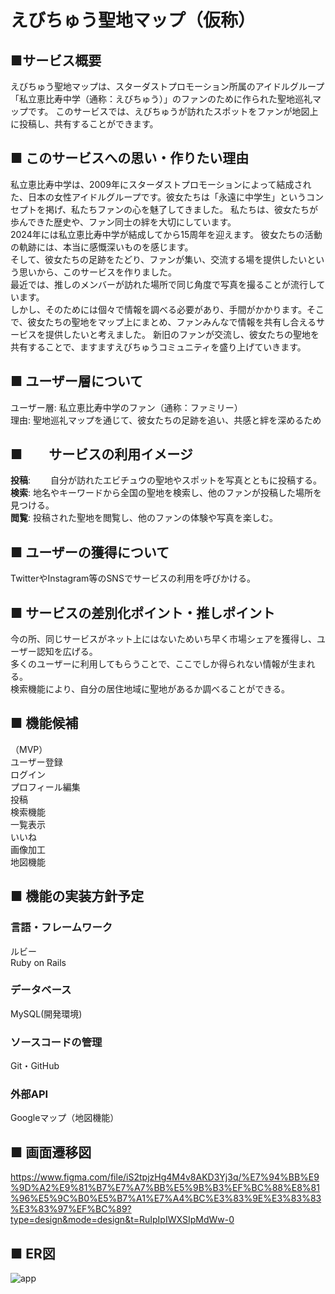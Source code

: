# えびちゅう聖地マップ（仮称）
## ■サービス概要
えびちゅう聖地マップは、スターダストプロモーション所属のアイドルグループ「私立恵比寿中学（通称：えびちゅう）」のファンのために作られた聖地巡礼マップです。
このサービスでは、えびちゅうが訪れたスポットをファンが地図上に投稿し、共有することができます。  

## ■ このサービスへの思い・作りたい理由
私立恵比寿中学は、2009年にスターダストプロモーションによって結成された、日本の女性アイドルグループです。彼女たちは「永遠に中学生」というコンセプトを掲げ、私たちファンの心を魅了してきました。
私たちは、彼女たちが歩んできた歴史や、ファン同士の絆を大切にしています。  
2024年には私立恵比寿中学が結成してから15周年を迎えます。
彼女たちの活動の軌跡には、本当に感慨深いものを感じます。  
そして、彼女たちの足跡をたどり、ファンが集い、交流する場を提供したいという思いから、このサービスを作りました。  
最近では、推しのメンバーが訪れた場所で同じ角度で写真を撮ることが流行しています。  
しかし、そのためには個々で情報を調べる必要があり、手間がかかります。そこで、彼女たちの聖地をマップ上にまとめ、ファンみんなで情報を共有し合えるサービスを提供したいと考えました。
新旧のファンが交流し、彼女たちの聖地を共有することで、ますますえびちゅうコミュニティを盛り上げていきます。  

## ■ ユーザー層について
ユーザー層: 私立恵比寿中学のファン（通称：ファミリー）  
理由: 聖地巡礼マップを通じて、彼女たちの足跡を追い、共感と絆を深めるため  

## ■　　サービスの利用イメージ
**投稿**:　　
     自分が訪れたエビチュウの聖地やスポットを写真とともに投稿する。  
**検索**:
     地名やキーワードから全国の聖地を検索し、他のファンが投稿した場所を見つける。  
**閲覧**:
     投稿された聖地を閲覧し、他のファンの体験や写真を楽しむ。  

## ■ ユーザーの獲得について
TwitterやInstagram等のSNSでサービスの利用を呼びかける。

## ■ サービスの差別化ポイント・推しポイント
今の所、同じサービスがネット上にはないためいち早く市場シェアを獲得し、ユーザー認知を広げる。  
多くのユーザーに利用してもらうことで、ここでしか得られない情報が生まれる。  
検索機能により、自分の居住地域に聖地があるか調べることができる。  

## ■ 機能候補
（MVP）  
ユーザー登録  
ログイン  
プロフィール編集  
投稿  
検索機能  
一覧表示  
いいね  
画像加工  
地図機能  

## ■ 機能の実装方針予定
### 言語・フレームワーク
ルビー  
Ruby on Rails  
### データベース
MySQL(開発環境)
### ソースコードの管理
Git・GitHub
### 外部API
Googleマップ（地図機能）

## ■ 画面遷移図　　
https://www.figma.com/file/iS2tpjzHg4M4v8AKD3Yj3q/%E7%94%BB%E9%9D%A2%E9%81%B7%E7%A7%BB%E5%9B%B3%EF%BC%88%E8%81%96%E5%9C%B0%E5%B7%A1%E7%A4%BC%E3%83%9E%E3%83%83%E3%83%97%EF%BC%89?type=design&mode=design&t=RuIpIpIWXSIpMdWw-0

## ■ ER図　　
![app](https://github.com/denryuuu/newproject/assets/138588277/8f18c905-2d8c-4fa4-b849-f7a9d923224b)


